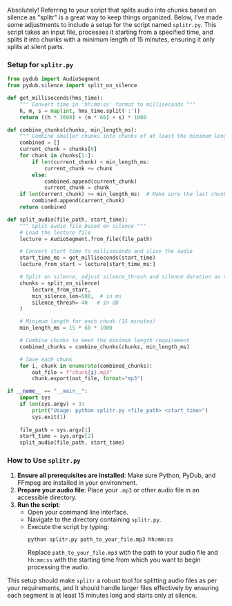 Absolutely! Referring to your script that splits audio into chunks based on silence as "splitr" is a great way to keep things organized. Below, I've made some adjustments to include a setup for the script named `splitr.py`. This script takes an input file, processes it starting from a specified time, and splits it into chunks with a minimum length of 15 minutes, ensuring it only splits at silent parts.

### Setup for `splitr.py`

```python
from pydub import AudioSegment
from pydub.silence import split_on_silence

def get_milliseconds(hms_time):
    """ Convert time in 'hh:mm:ss' format to milliseconds """
    h, m, s = map(int, hms_time.split(':'))
    return ((h * 3600) + (m * 60) + s) * 1000

def combine_chunks(chunks, min_length_ms):
    """ Combine smaller chunks into chunks of at least the minimum length """
    combined = []
    current_chunk = chunks[0]
    for chunk in chunks[1:]:
        if len(current_chunk) < min_length_ms:
            current_chunk += chunk
        else:
            combined.append(current_chunk)
            current_chunk = chunk
    if len(current_chunk) >= min_length_ms:  # Make sure the last chunk meets the minimum length
        combined.append(current_chunk)
    return combined

def split_audio(file_path, start_time):
    """ Split audio file based on silence """
    # Load the lecture file
    lecture = AudioSegment.from_file(file_path)

    # Convert start time to milliseconds and slice the audio
    start_time_ms = get_milliseconds(start_time)
    lecture_from_start = lecture[start_time_ms:]

    # Split on silence, adjust silence_thresh and silence duration as needed
    chunks = split_on_silence(
        lecture_from_start,
        min_silence_len=500,  # in ms
        silence_thresh=-40   # in dB
    )

    # Minimum length for each chunk (15 minutes)
    min_length_ms = 15 * 60 * 1000

    # Combine chunks to meet the minimum length requirement
    combined_chunks = combine_chunks(chunks, min_length_ms)

    # Save each chunk
    for i, chunk in enumerate(combined_chunks):
        out_file = f"chunk{i}.mp3"
        chunk.export(out_file, format="mp3")

if __name__ == "__main__":
    import sys
    if len(sys.argv) < 3:
        print("Usage: python splitr.py <file_path> <start_time>")
        sys.exit(1)
    
    file_path = sys.argv[1]
    start_time = sys.argv[2]
    split_audio(file_path, start_time)
```

### How to Use `splitr.py`

1. **Ensure all prerequisites are installed**: Make sure Python, PyDub, and FFmpeg are installed in your environment.
2. **Prepare your audio file**: Place your `.mp3` or other audio file in an accessible directory.
3. **Run the script**:
    - Open your command line interface.
    - Navigate to the directory containing `splitr.py`.
    - Execute the script by typing:
      ```
      python splitr.py path_to_your_file.mp3 hh:mm:ss
      ```
      Replace `path_to_your_file.mp3` with the path to your audio file and `hh:mm:ss` with the starting time from which you want to begin processing the audio.

This setup should make `splitr` a robust tool for splitting audio files as per your requirements, and it should handle larger files effectively by ensuring each segment is at least 15 minutes long and starts only at silence.